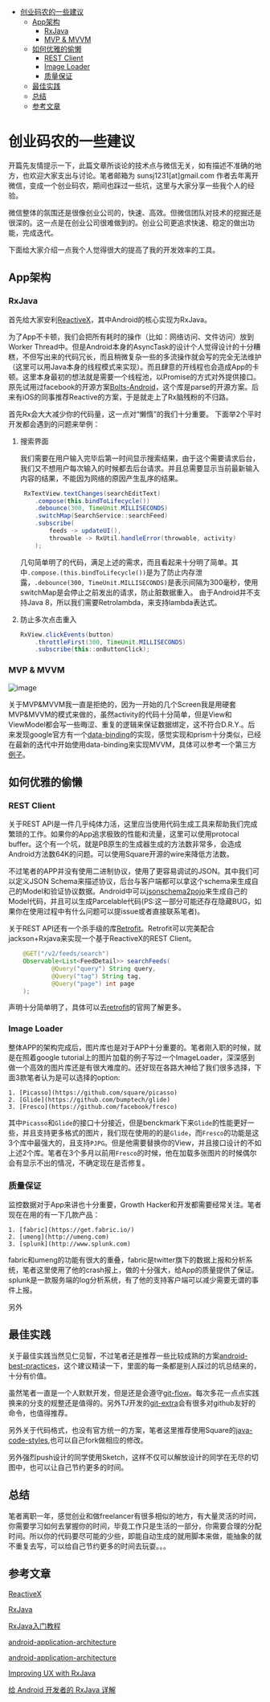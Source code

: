 <!-- TOC depth:6 withLinks:1 updateOnSave:1 orderedList:0 -->

- [创业码农的一些建议](#)
	- [App架构](#app)
		- [RxJava](#rxjava)
		- [MVP & MVVM](#mvp-mvvm)
	- [如何优雅的偷懒](#)
		- [REST Client](#rest-client)
		- [Image Loader](#image-loader)
		- [质量保证](#)
	- [最佳实践](#)
	- [总结](#)
	- [参考文章](#)
<!-- /TOC -->

# 创业码农的一些建议
开篇先友情提示一下，此篇文章所谈论的技术点与微信无关，如有描述不准确的地方，也欢迎大家支出与讨论。笔者邮箱为 sunsj1231[at]gmail.com
作者去年离开微信，变成一个创业码农，期间也踩过一些坑，这里与大家分享一些我个人的经验。

微信整体的氛围还是很像创业公司的，快速、高效。但微信团队对技术的挖掘还是很深的。这一点是在创业公司很难做到的。创业公司更追求快速、稳定的做出功能，完成迭代。

下面给大家介绍一点我个人觉得很大的提高了我的开发效率的工具。

## App架构
### RxJava
首先给大家安利[ReactiveX](http://reactivex.io/)，其中Android的核心实现为RxJava。

为了App不卡顿，我们会把所有耗时的操作（比如：网络访问、文件访问）放到Worker Thread中。但是Android本身的AsyncTask的设计个人觉得设计的十分糟糕，不但写出来的代码冗长，而且稍微复杂一些的多流操作就会写的完全无法维护（这里可以用Java本身的线程模式来实现）。而且肆意的开线程也会造成App的卡顿。这里本身最初的想法就是需要一个线程池，以Promise的方式对外提供接口。原先试用过facebook的开源方案[Bolts-Android](https://github.com/BoltsFramework/Bolts-Android)，这个库是parse的开源方案。后来有iOS的同事推荐Reactive的方案，于是就走上了Rx脑残粉的不归路。

首先Rx会大大减少你的代码量，这一点对“懒惰”的我们十分重要。
下面举2个平时开发都会遇到的问题来举例：

1. 搜索界面

	我们需要在用户输入完毕后第一时间显示搜索结果，由于这个需要请求后台，我们又不想用户每次输入的时候都去后台请求。并且总需要显示当前最新输入内容的结果，不能因为网络的原因产生乱序的结果。

	```java
	 RxTextView.textChanges(searchEditText)
        .compose(this.bindToLifecycle())
        .debounce(300, TimeUnit.MILLISECONDS)
        .switchMap(SearchService::searchFeed)
        .subscribe(
            feeds -> updateUI(),
            throwable -> RxUtil.handleError(throwable, activity)
        );
	```

	几句简单明了的代码，满足上述的需求，而且看起来十分明了简单。其中`.compose.(this.bindToLifecycle())`是为了防止内存泄露，`.debounce(300, TimeUnit.MILLISECONDS)`是表示间隔为300毫秒，使用switchMap是会停止之前发出的请求，防止脏数据重入。
	由于Android并不支持Java 8，所以我们需要Retrolambda，来支持lambda表达式。

2. 防止多次点击重入

	```java
	RxView.clickEvents(button)
        .throttleFirst(300, TimeUnit.MILLISECONDS)
        .subscribe(this::onButtonClick);
	```

### MVP & MVVM

![image](http://7tszlo.com2.z0.glb.qiniucdn.com/mvvm.pic.jpg)

关于MVP&MVVM我一直是拒绝的，因为一开始的几个Screen我是用硬套MVP&MVVM的模式来做的，虽然activity的代码十分简单，但是View和ViewModel都会写一些晦涩、重复的逻辑来保证数据绑定，这不符合D.R.Y.。后来发现google官方有一个[data-binding](http://developer.android.com/tools/data-binding/guide.html)的实现，感觉实现和prism十分类似，已经在最新的迭代中开始使用data-binding来实现MVVM，具体可以参考一个第三方[例子](https://github.com/ivacf/archi)。

## 如何优雅的偷懒
### REST Client
关于REST API是一件几乎纯体力活，这里应当使用代码生成工具来帮助我们完成繁琐的工作。如果你的App追求极致的性能和流量，这里可以使用protocal buffer。这个有一个坑，就是PB原生的生成器生成的方法数非常多，会造成Android方法数64K的问题。可以使用Square开源的wire来降低方法数。

不过笔者的APP并没有使用二进制协议，使用了更容易调试的JSON。其中我们可以定义JSON Schema来描述协议，后台与客户端都可以拿这个schema来生成自己的Model和验证协议数据。Android中可以[jsonschema2pojo](https://github.com/joelittlejohn/jsonschema2pojo)来生成自己的Model代码，并且可以生成Parcelable代码(PS:这一部分可能还存在隐藏BUG，如果你在使用过程中有什么问题可以提issue或者直接联系笔者)。

关于REST API还有一个杀手级的库[Retrofit](https://github.com/square/retrofit)。Retrofit可以完美配合jackson+Rxjava来实现一个基于ReactiveX的REST Client。

```java
    @GET("/v2/feeds/search")
    Observable<List<FeedDetail>> searchFeeds(
            @Query("query") String query,
            @Query("tag") String tag,
            @Query("page") int page
    );
```

声明十分简单明了，具体可以去[retrofit](http://square.github.io/retrofit/)的官网了解更多。

### Image Loader
整体APP的架构完成后，图片库也是对于APP十分重要的。笔者刚入职的时候，就是在照着google tutorial上的图片加载的例子写过一个ImageLoader，深深感到做一个高效的图片库还是有很大难度的。还好现在各路大神给了我们很多选择，下面3款笔者认为是可以选择的option:

	1. [Picasso](https://github.com/square/picasso)
	2. [Glide](https://github.com/bumptech/glide)
	3. [Fresco](https://github.com/facebook/fresco)

其中`Picasso`和`Glide`的接口十分接近，但是benckmark下来`Glide`的性能更好一些，并且支持更多格式的图片，我们现在使用的的是`Glide`，而`Fresco`的功能是这3个库中最强大的，且支持`PJPG`。但是他需要替换你的View，并且接口设计的不如上述2个库。笔者在3个多月以前用`Fresco`的时候，他在加载多张图片的时候偶尔会有显示不出的情况，不确定现在是否修复。

### 质量保证
监控数据对于App来讲也十分重要，Growth Hacker和开发都需要经常关注。笔者现在在用的有一下几款产品：

	1. [fabric](https://get.fabric.io/)
	2. [umeng](http://umeng.com)
	3. [splunk](http://www.splunk.com)

fabric和umeng的功能有很大的重叠，fabric是twitter旗下的数据上报和分析系统，笔者这里使用了他的crash报上，做的十分强大，给App的质量提供了保证。splunk是一款服务端的log分析系统，有了他的支持客户端可以减少需要无谓的事件上报。

另外

## 最佳实践
关于最佳实践当然见仁见智，不过笔者还是推荐一些比较成熟的方案[android-best-practices](https://github.com/futurice/android-best-practices)，这个建议精读一下，里面的每一条都是别人踩过的坑总结来的，十分有价值。

虽然笔者一直是一个人默默开发，但是还是会遵守[git-flow](https://github.com/nvie/gitflow)。每次多花一点点实践换来的分支的规整还是值得的。另外TJ开发的[git-extra](https://github.com/tj/git-extras)会有很多对github友好的命令，也值得推荐。

另外关于代码格式，也没有官方统一的方案，笔者这里推荐使用Square的[java-code-styles](https://github.com/square/java-code-styles),也可以自己fork做相应的修改。

另外强烈push设计的同学使用Sketch，这样不仅可以解放设计的同学在无尽的切图中，也可以让自己节约更多的时间。

## 总结
笔者离职一年，感觉创业和做freelancer有很多相似的地方，有大量灵活的时间，你需要学习如何去掌握你的时间，毕竟工作只是生活的一部分，你需要合理的分配时间。所以你的代码要尽可能的少些，即能自动生成的就用脚本来做，能抽象的就不重复去写，可以给自己节约更多的时间去玩耍。。。

## 参考文章
[ReactiveX](http://reactivex.io/)

[RxJava](https://github.com/ReactiveX/RxJava)

[RxJava入门教程](http://blog.danlew.net/2014/09/15/grokking-rxjava-part-1/)

[android-application-architecture](https://medium.com/ribot-labs/approaching-android-with-mvvm-8ceec02d5442#.suutwto9a)

[android-application-architecture](https://medium.com/ribot-labs/android-application-architecture-8b6e34acda65#.6qmzrqtdn)

[Improving UX with RxJava](https://medium.com/@diolor/improving-ux-with-rxjava-4440a13b157f#.21alo61m9)

[给 Android 开发者的 RxJava 详解](http://gank.io/post/560e15be2dca930e00da1083#toc_10)
